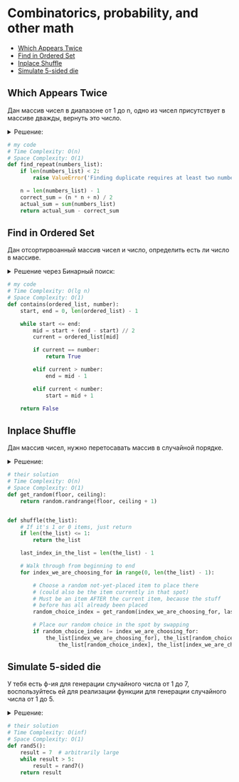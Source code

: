 # Combinatorics, probability, and other math
+ [Which Appears Twice](#which-appears-twice)
+ [Find in Ordered Set](#find-in-ordered-set)
+ [Inplace Shuffle](#inplace-shuffle)
+ [Simulate 5-sided die](#simulate-5-sided-die)


## Which Appears Twice
Дан массив чисел в диапазоне от 1 до n, одно из чисел присутствует в массиве дважды, вернуть это число.

<details><summary>Решение:</summary><blockquote>

<ol>
 <li>Зная, длину массива мы можем быстро вычислить корректную сумму массива через формулу.</li>
 <li>Посчитаем актуальную сумму для входного массива.</li>
 <li>Разница между корректной и актуальной суммой будет являться искомым числом.</li>
</ol>

</blockquote></details>


```python
# my code
# Time Complexity: O(n)
# Space Complexity: O(1)
def find_repeat(numbers_list):
    if len(numbers_list) < 2:
        raise ValueError('Finding duplicate requires at least two numbers')

    n = len(numbers_list) - 1
    correct_sum = (n * n + n) / 2
    actual_sum = sum(numbers_list)
    return actual_sum - correct_sum

```


## Find in Ordered Set
Дан отсортирвоанный массив чисел и число, определить есть ли число в массиве.

<details><summary>Решение через Бинарный поиск:</summary><blockquote>

<ol>
 <li>На каждой итерации вычисляем индекс по середине массиве.</li>
 <li>Если текущее значение под средним индексом больше нашего значения, то смотрим левой части массива.</li>
 <li>Если текущее значение под средниим индексом меньше искомого значения, то смотрим в правой части массива.</li>
</ol>

</blockquote></details>


```python
# my code
# Time Complexity: O(lg n)
# Space Complexity: O(1)
def contains(ordered_list, number):
    start, end = 0, len(ordered_list) - 1

    while start <= end:
        mid = start + (end - start) // 2
        current = ordered_list[mid]

        if current == number:
            return True

        elif current > number:
            end = mid - 1

        elif current < number:
            start = mid + 1

    return False

```


## Inplace Shuffle
Дан массив чисел, нужно перетосавать массив в случайной порядке.

<details><summary>Решение:</summary><blockquote>

<ol>
 <li>Получить случайный индекс.</li>
 <li>Заменить значение под текущим индексом на значение под случайным индексом.</li>
</ol>

</blockquote></details>


```python
# their solution
# Time Complexity: O(n)
# Space Complexity: O(1)
def get_random(floor, ceiling):
    return random.randrange(floor, ceiling + 1)


def shuffle(the_list):
    # If it's 1 or 0 items, just return
    if len(the_list) <= 1:
        return the_list

    last_index_in_the_list = len(the_list) - 1

    # Walk through from beginning to end
    for index_we_are_choosing_for in range(0, len(the_list) - 1):

        # Choose a random not-yet-placed item to place there
        # (could also be the item currently in that spot)
        # Must be an item AFTER the current item, because the stuff
        # before has all already been placed
        random_choice_index = get_random(index_we_are_choosing_for, last_index_in_the_list)

        # Place our random choice in the spot by swapping
        if random_choice_index != index_we_are_choosing_for:
            the_list[index_we_are_choosing_for], the_list[random_choice_index] = \
                the_list[random_choice_index], the_list[index_we_are_choosing_for]

```


## Simulate 5-sided die
У тебя есть ф-ия для генерации случайного числа от 1 до 7, воспользуйтесь ей для реализации функции для генерации
случайного числа от 1 до 5.

<details><summary>Решение:</summary><blockquote>

<ol>
 <li>Если результат после вызова ф-ии rand7() больше чем 5, то вызвать ф-ию еще раз.</li>
</ol>

</blockquote></details>


```python
# their solution
# Time Complexity: O(inf)
# Space Complexity: O(1)
def rand5():
    result = 7  # arbitrarily large
    while result > 5:
        result = rand7()
    return result

```

